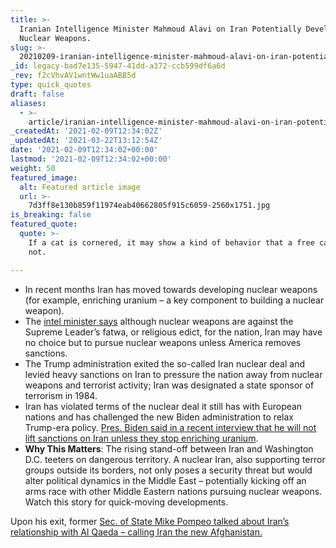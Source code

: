 ```yaml
---
title: >-
  Iranian Intelligence Minister Mahmoud Alavi on Iran Potentially Developing
  Nuclear Weapons.
slug: >-
  20210209-iranian-intelligence-minister-mahmoud-alavi-on-iran-potentially-development-nuclear-weapons
_id: legacy-bad7e135-5947-41dd-a372-ccb599df6a6d
_rev: f2cVhvAV1wntWw1uaABB5d
type: quick_quotes
draft: false
aliases:
  - >-
    article/iranian-intelligence-minister-mahmoud-alavi-on-iran-potentially-development-nuclear-weapons/
_createdAt: '2021-02-09T12:34:02Z'
_updatedAt: '2021-03-22T13:12:54Z'
date: '2021-02-09T12:34:02+00:00'
lastmod: '2021-02-09T12:34:02+00:00'
weight: 50
featured_image:
  alt: Featured article image
  url: >-
    7d3ff8e130b859f11974eab40662805f915c6059-2560x1751.jpg
is_breaking: false
featured_quote:
  quote: >-
    If a cat is cornered, it may show a kind of behavior that a free cat would
    not.

---
```

* In recent months Iran has moved towards developing nuclear weapons (for example, enriching uranium – a key component to building a nuclear weapon).
* The [intel minister says](https://news.yahoo.com/iran-may-pursue-nuclear-weapon-095858029.html) although nuclear weapons are against the Supreme Leader’s fatwa, or religious edict, for the nation, Iran may have no choice but to pursue nuclear weapons unless America removes sanctions.
* The Trump administration exited the so-called Iran nuclear deal and levied heavy sanctions on Iran to pressure the nation away from nuclear weapons and terrorist activity; Iran was designated a state sponsor of terrorism in 1984.
* Iran has violated terms of the nuclear deal it still has with European nations and has challenged the new Biden administration to relax Trump-era policy. [Pres. Biden said in a recent interview that he will not lift sanctions on Iran unless they stop enriching uranium](https://www.cbsnews.com/news/biden-interview-iran-sanctions-nuclear-agreement/).
* **Why This Matters**: The rising stand-off between Iran and Washington D.C. teeters on dangerous territory. A nuclear Iran, also supporting terror groups outside its borders, not only poses a security threat but would alter political dynamics in the Middle East – potentially kicking off an arms race with other Middle Eastern nations pursuing nuclear weapons. Watch this story for quick-moving developments.

Upon his exit, former [Sec. of State Mike Pompeo talked about Iran’s relationship with Al Qaeda – calling Iran the new Afghanistan.](https://smarthernews.com/article/pompeo-iran-and-alqaeda/)